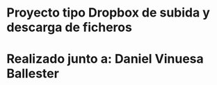 # Proyecto tipo Dropbox de subida y descarga de ficheros
# Realizado junto a: Daniel Vinuesa Ballester
